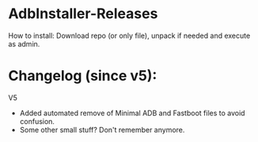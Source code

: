 # AdbInstaller-Releases
How to install: Download repo (or only file), unpack if needed and execute as admin.

# Changelog (since v5):

V5
- Added automated remove of Minimal ADB and Fastboot files to avoid confusion.
- Some other small stuff? Don't remember anymore.
